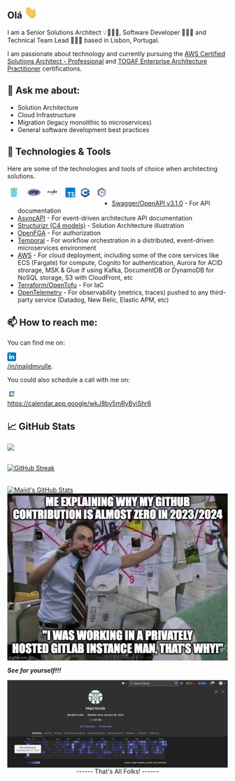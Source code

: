 <!--
**majidmvulle/majidmvulle** is a ✨ _special_ ✨ repository because its `README.md` (this file) appears on your GitHub profile.

Here are some ideas to get you started:

- 🔭 I’m currently working on ...
- 🌱 I’m currently learning ...
- 👯 I’m looking to collaborate on ...
- 🤔 I’m looking for help with ...
- 💬 Ask me about ...
- 📫 How to reach me: ...
- 😄 Pronouns: ...
- ⚡ Fun fact: ...
-->

## Olá <img width="30px" src="./assets/wave.gif"/>

I am a Senior Solutions Architect 💡👷🏽‍♂️, Software Developer 👨🏾‍💻 and Technical Team Lead 👨🏾‍💼 based in Lisbon, Portugal.

I am passionate about technology and currently pursuing the [AWS Certified Solutions Architect - Professional](https://aws.amazon.com/certification/certified-solutions-architect-professional/) and [TOGAF Enterprise Architecture Practitioner](https://www.credly.com/org/the-open-group/badge/the-open-group-certified-togaf-enterprise-architecture-practitioner) certifications.

## 💬 Ask me about: 

* Solution Architecture
* Cloud Infrastructure
* Migration (legacy monolithic to microservices)
* General software development best practices

## 🔧 Technologies & Tools
Here are some of the technologies and tools of choice when architecting solutions.<br/>

<div style="float: left;">
<img height="30px" src="./assets/technologies/go.svg"/> &nbsp;&nbsp;
<img height="30px" src="./assets/technologies/php.png"/>&nbsp;&nbsp;
<img height="30px" src="./assets/technologies/nodejs.svg"/>&nbsp;&nbsp;
<img height="30px" src="./assets/technologies/typescript.svg"/>
<img height="30px" src="./assets/technologies/cplusplus.svg"/>&nbsp;
<img height="30px" src="./assets/technologies/c.svg"/>&nbsp;&nbsp;
</div>

<br/>


* [Swagger/OpenAPI v3.1.0](https://spec.openapis.org/oas/latest.html) - For API documentation
* [AsyncAPI](https://www.asyncapi.com/en) - For event-driven architecture API documentation
* [Structurizr (C4 models)](https://structurizr.com/) - Solution Architecture illustration
* [OpenFGA](https://openfga.dev/) - For authorization
* [Temporal](https://temporal.io/) - For workflow orchestration in a distributed, event-driven microservices environment
* [AWS](https://aws.amazon.com/) - For cloud deployment, including some of the core services like ECS (Fargate) for compute, Cognito for authentication, Aurora for ACID strorage, MSK & Glue if using Kafka, DocumentDB or DynamoDB for NoSQL storage, S3 with CloudFront, etc
* [Terraform/OpenTofu](https://opentofu.org/) - For IaC
* [OpenTelemetry](https://opentelemetry.io/) - For observability (metrics, traces) pushed to any third-party service (Datadog, New Relic, Elastic APM, etc)


## 📫 How to reach me: 
You can find me on: 

<a href="https://www.linkedin.com/in/majidmvulle"><img src="./assets/linkedin.svg" width="20px"/><br/>/in/majidmvulle</a>. 


You could also schedule a call with me on:

<a href="https://calendar.app.google/wkJ8by5mRyByiShr6"><img src="./assets/googlecalendar.svg" width="20px"/><br/>https://calendar.app.google/wkJ8by5mRyByiShr6</a>


## &#x1f4c8; GitHub Stats

<a href="https://github.com/majidmvulle/majidmvulle">
  <img align="center" src="https://github-readme-stats.vercel.app/api/top-langs/?username=majidmvulle&hide=javascript,starlark,objective-c,java,c%23,dockerfile,php,objective-c%2B%2B,makefile,ruby,tsql,html&title_color=ffffff&text_color=ffffff&icon_color=2bbc8a&bg_color=0F0F0F&langs_count=5&hide_border=true" />
</a>
<br/><br/>

[![GitHub Streak](https://streak-stats.demolab.com?user=majidmvulle&theme=youtube-dark&hide_border=true&date_format=j%20M%5B%20Y%5D&mode=weekly)](https://github.com/majidmvulle)
<br/><br/>

<a href="https://github.com/majidmvulle/majidmvulle">
  <img align="center" src="https://github-readme-stats.vercel.app/api?username=majidmvulle&show_icons=true&line_height=27&count_private=true&title_color=ffffff&text_color=ffffff&icon_color=EA3323&bg_color=0F0F0F&hide_border=true" alt="Majid's GitHub Stats" />
</a>

<br/>
<img align="center" src="./assets/explanation.jpg"/>

***See for yourself!!!***

<img align="center" src="./assets/gitlab.png"/>

<br/>

<div align="center">------ That's All Folks! ------</div>


<!-- Resources -->
<!-- Icons: https://simpleicons.org/ -->
<!-- GitHub Stats: https://github.com/anuraghazra/github-readme-stats -->
<!-- Emojis: https://emojipedia.org/emoji/ -->
<!-- HTML Emojis: https://www.fileformat.info/index.htm -->
<!-- Shields: https://shields.io/ -->
<!-- Awesome GitHub Profile README: https://github.com/abhisheknaiidu/awesome-github-profile-readme -->
<!-- Coloured Icons/Logos: https://github.com/bablubambal/All_logo_and_pictures -->


